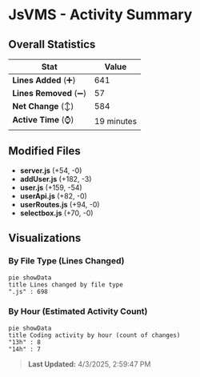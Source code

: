 # JsVMS - Activity Summary 

## Overall Statistics

| Stat                   | Value                                                             |
| ---------------------- | ----------------------------------------------------------------- |
| **Lines Added** (➕)   | 641                                          |
| **Lines Removed** (➖) | 57                                        |
| **Net Change** (↕)    | 584                |
| **Active Time** (⌚)   | 19 minutes |


## Modified Files
- **server.js** (+54, -0)
- **addUser.js** (+182, -3)
- **user.js** (+159, -54)
- **userApi.js** (+82, -0)
- **userRoutes.js** (+94, -0)
- **selectbox.js** (+70, -0)

## Visualizations

### By File Type (Lines Changed)

```mermaid
pie showData
title Lines changed by file type
".js" : 698
```

### By Hour (Estimated Activity Count)

```mermaid
pie showData
title Coding activity by hour (count of changes)
"13h" : 8
"14h" : 7
```


> **Last Updated:** 4/3/2025, 2:59:47 PM